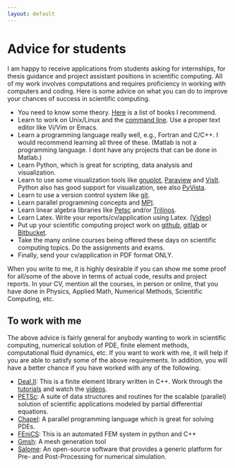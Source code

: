```yaml
---
layout: default
---
```


# Advice for students

I am happy to receive applications from students asking for internships, for thesis guidance and    project assistant positions in scientific computing. All of my work involves computations and requires proficiency in working with computers and coding. Here is some advice on what you can do to improve your chances of success in scientific computing.


* You need to know some theory. [Here](books.html) is a list of books I recommend.
* Learn to work on Unix/Linux and the [command line](https://swcarpentry.github.io/shell-novice). Use a proper text editor like Vi/Vim or Emacs.
* Learn a programming language really well, e.g., Fortran and C/C++. I would recommend learning all three of these. (Matlab is not a programming language. I dont have any projects that can be done in Matlab.)
* Learn Python, which is great for scripting, data analysis and visualization.
* Learn to use some visualization tools like [gnuplot](http://www.gnuplot.info), [Paraview](http://www.paraview.org) and [VisIt](https://wci.llnl.gov/simulation/computer-codes/visit). Python  also has good support for visualization, see also [PyVista](https://docs.pyvista.org/).
* Learn to use a version control system like [git](http://git-scm.com/book).
* Learn parallel programming concepts and [MPI](https://computing.llnl.gov/tutorials/mpi).
* Learn linear algebra libraries like [Petsc](http://www.mcs.anl.gov/petsc) and/or [Trilinos](https://trilinos.org").
* Learn Latex. Write your reports/cv/application using Latex. [(Video)](https://www.youtube.com/watch?v=NXW4cbHBthY)
* Put up your scientific computing project work on [github](http://www.github.com), [gitlab](http://www.gitlab.com) or [Bitbucket](http://www.bitbucket.org).
* Take the many online courses being offered these days on scientific computing topics. Do the assignments and exams.
* Finally, send your cv/application in PDF format ONLY.

When you write to me, it is highly desirable if you can show me some proof for all/some of the above in terms of actual code, results and project reports.  In your CV, mention all the courses, in person or online, that you have done in Physics, Applied Math, Numerical Methods, Scientific Computing, etc.

## To work with me

The above advice is fairly general for anybody wanting to work in scientific computing, numerical solution of PDE, finite element methods, computational fluid dynamics, etc. If you want to work with me, it will help if you are able to satisfy some of the above requirements. In addition, you will have a better chance if you have worked with any of the following.

* <a href="http://www.dealii.org" target="_blank">Deal.II</a>: This is a finite element library written in C++. Work through the <a href="http://dealii.org/developer/doxygen/deal.II/Tutorial.html">tutorials</a> and watch the <a href="https://www.math.colostate.edu//~bangerth/videos.html">videos</a>.
* <a href="https://www.mcs.anl.gov/petsc/" target="_blank">PETSc</a>: A suite of data structures and routines for the scalable (parallel) solution of scientific applications modeled by partial differential equations.
* <a href="http://chapel.cray.com" target="_blank">Chapel</a>: A parallel programming language which is great for solving PDEs.
* <a href="http://www.fenicsproject.org" target="_blank">FEniCS</a>: This is an automated FEM system in python and C++
* <a href="http://geuz.org/gmsh/" target="_blank">Gmsh</a>: A mesh generation tool
* <a href="http://www.salome-platform.org/">Salome</a>: An open-source software that provides a generic platform for Pre- and Post-Processing for numerical simulation.
